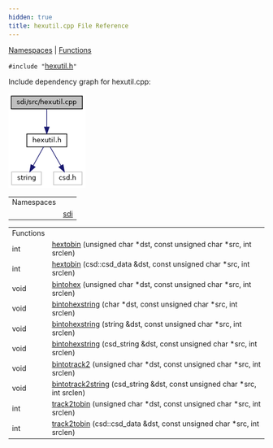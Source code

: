 ```yaml
---
hidden: true
title: hexutil.cpp File Reference
---
```


[Namespaces](#namespaces) \| [Functions](#func-members)

`#include "`<a href="sdi_2src_2hexutil_8h_source.md">hexutil.h</a>`"`

Include dependency graph for hexutil.cpp:

![](hexutil_8cpp__incl.png)

|            |                                            |
|------------|--------------------------------------------|
| Namespaces |                                            |
|            | <a href="namespacesdi.md">sdi</a> |

|  |  |
|----|----|
| Functions |  |
| int  | <a href="namespacesdi.md#aa7fda2cc5788cacfc2e267534b6391cd">hextobin</a> (unsigned char \*dst, const unsigned char \*src, int srclen) |
| int  | <a href="namespacesdi.md#a62d4f9a462bed89ebf473e377b7a24ad">hextobin</a> (csd::csd_data &dst, const unsigned char \*src, int srclen) |
| void  | <a href="namespacesdi.md#adb43cc15cc5e467d2a32db177abd95ac">bintohex</a> (unsigned char \*dst, const unsigned char \*src, int srclen) |
| void  | <a href="namespacesdi.md#a451fd8059d3954678d5ad223175cb078">bintohexstring</a> (char \*dst, const unsigned char \*src, int srclen) |
| void  | <a href="namespacesdi.md#a13312c8bd33a98c730b4c757e55a5304">bintohexstring</a> (string &dst, const unsigned char \*src, int srclen) |
| void  | <a href="namespacesdi.md#a6afe79e222ca1a9079f715b758dc4255">bintohexstring</a> (csd_string &dst, const unsigned char \*src, int srclen) |
| void  | <a href="namespacesdi.md#a8da4aa04db98292e03fb0c769642ac4e">bintotrack2</a> (unsigned char \*dst, const unsigned char \*src, int srclen) |
| void  | <a href="namespacesdi.md#a86d21f7d6c1590dfd83b11e0228e6dc4">bintotrack2string</a> (csd_string &dst, const unsigned char \*src, int srclen) |
| int  | <a href="namespacesdi.md#ad7b26a90792d2c2e5486941ed7b4dd7c">track2tobin</a> (unsigned char \*dst, const unsigned char \*src, int srclen) |
| int  | <a href="namespacesdi.md#ae42d999b07e327fe3aea4bfe156cef0a">track2tobin</a> (csd::csd_data &dst, const unsigned char \*src, int srclen) |

